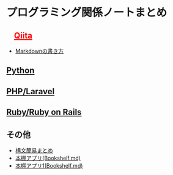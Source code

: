 # プログラミング関係ノートまとめ

<script>
document.title = 'プログラミング関係ノートまとめ';
</script>


## <a style="color: red; display: block; margin-left: 20px;" target="_blank" href="https://qiita.com/">Qiita</a>

* <a target="_blank" href="https://qiita.com/hiroyuki_hon/items/f2a779bb295fd12646ab">Markdownの書き方</a> 

## [Python](Python/0.md)


## [PHP/Laravel](Laravel/0.md)


## [Ruby/Ruby on Rails](Ruby/0.md)


## その他

* [構文簡易まとめ](SyntaxSummary.md)
* [本棚アプリ(Bookshelf.md)](Bookshelf.md)
* [本棚アプリ1(Bookshelf.md)](Bookshelf_1.md)